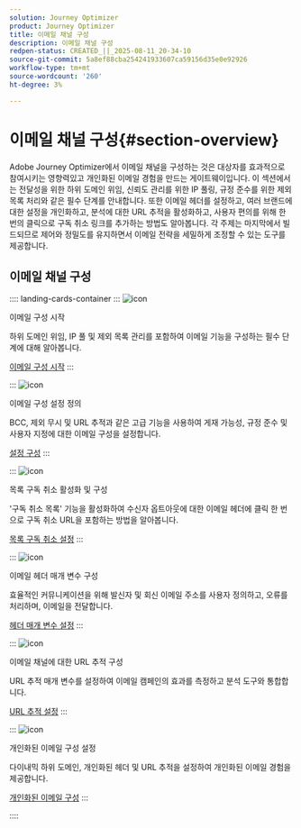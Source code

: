 ```yaml
---
solution: Journey Optimizer
product: Journey Optimizer
title: 이메일 채널 구성
description: 이메일 채널 구성
redpen-status: CREATED_||_2025-08-11_20-34-10
source-git-commit: 5a8ef88cba254241933607ca59156d35e0e92926
workflow-type: tm+mt
source-wordcount: '260'
ht-degree: 3%

---
```



# 이메일 채널 구성{#section-overview}

Adobe Journey Optimizer에서 이메일 채널을 구성하는 것은 대상자를 효과적으로 참여시키는 영향력있고 개인화된 이메일 경험을 만드는 게이트웨이입니다. 이 섹션에서는 전달성을 위한 하위 도메인 위임, 신뢰도 관리를 위한 IP 풀링, 규정 준수를 위한 제외 목록 처리와 같은 필수 단계를 안내합니다. 또한 이메일 헤더를 설정하고, 여러 브랜드에 대한 설정을 개인화하고, 분석에 대한 URL 추적을 활성화하고, 사용자 편의를 위해 한 번의 클릭으로 구독 취소 링크를 추가하는 방법도 알아봅니다. 각 주제는 마지막에서 빌드되므로 제어와 정밀도를 유지하면서 이메일 전략을 세밀하게 조정할 수 있는 도구를 제공합니다.

## 이메일 채널 구성

:::: landing-cards-container
:::
![icon](https://cdn.experienceleague.adobe.com/icons/circle-play.svg)

이메일 구성 시작

하위 도메인 위임, IP 풀 및 제외 목록 관리를 포함하여 이메일 기능을 구성하는 필수 단계에 대해 알아봅니다.

[이메일 구성 시작](../using/email/get-started-email-config.md)
:::

:::
![icon](https://cdn.experienceleague.adobe.com/icons/gear.svg)

이메일 구성 설정 정의

BCC, 제외 무시 및 URL 추적과 같은 고급 기능을 사용하여 게재 가능성, 규정 준수 및 사용자 지정에 대한 이메일 구성을 설정합니다.

[설정 구성](../using/email/email-settings.md)
:::

:::
![icon](https://cdn.experienceleague.adobe.com/icons/list-check.svg)

목록 구독 취소 활성화 및 구성

&#39;구독 취소 목록&#39; 기능을 활성화하여 수신자 옵트아웃에 대한 이메일 헤더에 클릭 한 번으로 구독 취소 URL을 포함하는 방법을 알아봅니다.

[목록 구독 취소 설정](../using/email/list-unsubscribe.md)
:::

:::
![icon](https://cdn.experienceleague.adobe.com/icons/gear.svg)

이메일 헤더 매개 변수 구성

효율적인 커뮤니케이션을 위해 발신자 및 회신 이메일 주소를 사용자 정의하고, 오류를 처리하며, 이메일을 전달합니다.

[헤더 매개 변수 설정](../using/email/header-parameters.md)
:::

:::
![icon](https://cdn.experienceleague.adobe.com/icons/chart-line.svg)

이메일 채널에 대한 URL 추적 구성

URL 추적 매개 변수를 설정하여 이메일 캠페인의 효과를 측정하고 분석 도구와 통합합니다.

[URL 추적 설정](../using/email/url-tracking.md)
:::

:::
![icon](https://cdn.experienceleague.adobe.com/icons/bullseye.svg)

개인화된 이메일 구성 설정

다이내믹 하위 도메인, 개인화된 헤더 및 URL 추적을 설정하여 개인화된 이메일 경험을 제공합니다.

[개인화된 이메일 구성](../using/email/surface-personalization.md)
:::

::::
